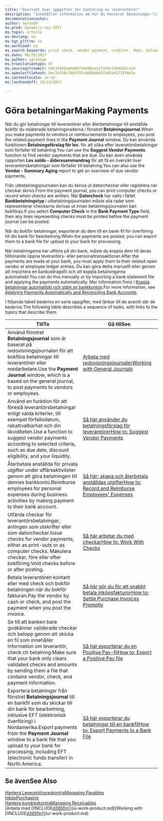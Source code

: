 ```yaml
---
title: "Översikt över uppgifter för hantering av leverantörer"
description: "Innehåller information om hur du hanterar betalningar till leverantörer och fordringsägare, inklusive bokför betalningsraderna och få en översikt över saldot som förfaller."
documentationcenter: 
author: SorenGP
ms.prod: dynamics-nav-2017
ms.topic: article
ms.devlang: na
ms.tgt_pltfrm: na
ms.workload: na
ms.search.keywords: print check, vendor payment, creditor, debt, balance due, AP
ms.date: 06/28/2017
ms.author: sgroespe
ms.translationtype: HT
ms.sourcegitcommit: b9b1f062ee6009f34698ea2cf33bc25bdd5b11e4
ms.openlocfilehash: 6ec19f50c70b5355c0d586b03f4d5a41733f8e3e
ms.contentlocale: sv-se
ms.lasthandoff: 10/23/2017

---
```

# <a name="making-payments"></a><span data-ttu-id="31785-103">Göra betalningar</span><span class="sxs-lookup"><span data-stu-id="31785-103">Making Payments</span></span>
<span data-ttu-id="31785-104">När du gör betalningar till leverantörer eller återbetalningar till anställda bokför du relaterade betalningsraderna i fönstret **Betalningsjournal**.</span><span class="sxs-lookup"><span data-stu-id="31785-104">When you make payments to vendors or reimbursements to employees, you post the related payment lines in the **Payment Journal** window.</span></span> <span data-ttu-id="31785-105">Du kan använda funktionen **Betalningsförslag för lev.** för att söka efter leveratörsbetalningar som förfaller till betalning.</span><span class="sxs-lookup"><span data-stu-id="31785-105">You can use the **Suggest Vendor Payments** function to find vendor payments that are due.</span></span> <span data-ttu-id="31785-106">Du kan även använda rapporten **Lev.saldo - ålderssammandrag** för att få en översikt över leverantörsbetalningar som förfaller till betalning.</span><span class="sxs-lookup"><span data-stu-id="31785-106">You can also use the **Vendor - Summary Aging** report to get an overview of due vendor payments.</span></span>

<span data-ttu-id="31785-107">Från utbetalningsjournalen kan du skriva ut datorcheckar eller registrera när checkar skrivs.</span><span class="sxs-lookup"><span data-stu-id="31785-107">From the payment journal, you can print computer checks or record when checks are written.</span></span> <span data-ttu-id="31785-108">När **Datorcheck** har valts i fältet **Bankbetalningstyp** i utbetalningsjournalen måste alla rader som representerar checkarna skrivas ut innan betalningsjournalen kan bokföras.</span><span class="sxs-lookup"><span data-stu-id="31785-108">If you select **Computer Check** in the **Bank Payment Type** field, then any lines representing checks must be printed before the payment journal can be posted.</span></span>

<span data-ttu-id="31785-109">När du bokför betalningar, exporterar du dem till en bank-fil för överföring till din bank för bearbetning.</span><span class="sxs-lookup"><span data-stu-id="31785-109">When the payments are posted, you can export them to a bank file for upload to your bank for processing.</span></span>

<span data-ttu-id="31785-110">När betalningarna har utförts på din bank, måste du koppla dem till deras tillhörande öppna leverantörs- eller personaltransaktioner.</span><span class="sxs-lookup"><span data-stu-id="31785-110">After the payments are made at your bank, you must apply them to their related open vendor or employee ledger entries.</span></span> <span data-ttu-id="31785-111">Du kan göra detta manuellt eller genom att importera en bankutdragsfil och att koppla betalningarna automatiskt.</span><span class="sxs-lookup"><span data-stu-id="31785-111">You can do this manually or by importing a bank statement file and applying the payments automatically.</span></span> <span data-ttu-id="31785-112">Mer information finns i [Koppla betalningar automatiskt och stäm av bankkonton](receivables-apply-payments-auto-reconcile-bank-accounts.md).</span><span class="sxs-lookup"><span data-stu-id="31785-112">For more information, see [Applying Payments Automatically and Reconciling Bank Accounts](receivables-apply-payments-auto-reconcile-bank-accounts.md).</span></span>

<span data-ttu-id="31785-113">I följande tabell beskrivs en serie uppgifter, med länkar till de avsnitt där de beskrivs.</span><span class="sxs-lookup"><span data-stu-id="31785-113">The following table describes a sequence of tasks, with links to the topics that describe them.</span></span>

| <span data-ttu-id="31785-114">Till</span><span class="sxs-lookup"><span data-stu-id="31785-114">To</span></span> | <span data-ttu-id="31785-115">Gå till</span><span class="sxs-lookup"><span data-stu-id="31785-115">See</span></span> |
| --- | --- |
|<span data-ttu-id="31785-116">Använd fönstret **Betalningsjournal** som är baserat på redovisningsjournalen för att bokföra betalningar till leverantörer eller medarbetare.</span><span class="sxs-lookup"><span data-stu-id="31785-116">Use the **Payment Journal** window, which is a based on the general journal, to post payments to vendors or employees.</span></span>|[<span data-ttu-id="31785-117">Arbeta med redovisningsjournaler</span><span class="sxs-lookup"><span data-stu-id="31785-117">Working with General Journals</span></span>](ui-work-general-journals.md)|
| <span data-ttu-id="31785-118">Använd en funktion för att föreslå leverantörsbetalningar enligt valda kriterier, till exempel förfallodatum, rabattvalbarhet och din likviditeten.</span><span class="sxs-lookup"><span data-stu-id="31785-118">Use a function to suggest vendor payments according to selected criteria, such as due date, discount eligibility, and your liquidity.</span></span> |[<span data-ttu-id="31785-119">Så här använder du betalningsförslag för leverantörer</span><span class="sxs-lookup"><span data-stu-id="31785-119">How to: Suggest Vendor Payments</span></span>](payables-how-suggest-vendor-payments.md) |
|<span data-ttu-id="31785-120">Återbetala anställda för privata utgifter under affärsaktiviteter genom att göra betalningen till dennes bankkonto.</span><span class="sxs-lookup"><span data-stu-id="31785-120">Reimburse employees for personal expenses during business activities by making payment to their bank account.</span></span>|[<span data-ttu-id="31785-121">Så här: skapa och återbetala anställdas utgifter</span><span class="sxs-lookup"><span data-stu-id="31785-121">How to: Record and Reimburse Employees' Expenses</span></span>](finance-how-record-reimburse-employee-expenses.md)|
| <span data-ttu-id="31785-122">Utfärda checkar för leverantörsbetalningar, antingen som utskrifter eller som datorcheckar.</span><span class="sxs-lookup"><span data-stu-id="31785-122">Issue checks for vendor payments, either as print-outs or as computer checks.</span></span> <span data-ttu-id="31785-123">Makulera checkar, före eller efter bokföring.</span><span class="sxs-lookup"><span data-stu-id="31785-123">Void checks before or after posting.</span></span> |[<span data-ttu-id="31785-124">Så här arbetar du med checkar</span><span class="sxs-lookup"><span data-stu-id="31785-124">How to: Work With Checks</span></span>](payables-how-work-checks.md) |
| <span data-ttu-id="31785-125">Betala leverantören kontant eller med check och bokför betalningen när du bokför fakturan.</span><span class="sxs-lookup"><span data-stu-id="31785-125">Pay the vendor by cash or check, and post the payment when you post the invoice.</span></span> |[<span data-ttu-id="31785-126">Så här gör du för att snabbt betala inköpsfakturor</span><span class="sxs-lookup"><span data-stu-id="31785-126">How to: Settle Purchase Invoices Promptly</span></span>](finance-how-to-settle-purchase-invoices-promptly.md) |
| <span data-ttu-id="31785-127">Se till att banken bara godkänner validerade checkar och belopp genom att skicka en fil som innehåller information om leverantör, check ch betalning.</span><span class="sxs-lookup"><span data-stu-id="31785-127">Make sure that your bank only clears validated checks and amounts by sending them a file that contains vendor, check, and payment information.</span></span> |[<span data-ttu-id="31785-128">Så här exporterar du en Positive Pay-fil</span><span class="sxs-lookup"><span data-stu-id="31785-128">How to: Export a Positive Pay file</span></span>](finance-how-positive-pay.md) |
|<span data-ttu-id="31785-129">Exportera betalningar från fönstret **Betalningsjournal** till en bankfil som du skickar till din bank för bearbetning, inklusive EFT (elektronisk överföring) i Nordamerika.</span><span class="sxs-lookup"><span data-stu-id="31785-129">Export payments from the **Payment Journal** window to a bank file that you upload to your bank for processing, including EFT (electronic funds transfer) in North America.</span></span> |[<span data-ttu-id="31785-130">Så här exporterar du betalningar till en bankfil</span><span class="sxs-lookup"><span data-stu-id="31785-130">How to: Export Payments to a Bank File</span></span>](payables-how-export-payments-bank-file.md)|  

## <a name="see-also"></a><span data-ttu-id="31785-131">Se även</span><span class="sxs-lookup"><span data-stu-id="31785-131">See Also</span></span>
[<span data-ttu-id="31785-132">Hantera Leverantörsreskontra</span><span class="sxs-lookup"><span data-stu-id="31785-132">Managing Payables</span></span>](payables-manage-payables.md)  
[<span data-ttu-id="31785-133">Inköp</span><span class="sxs-lookup"><span data-stu-id="31785-133">Purchasing</span></span>](purchasing-manage-purchasing.md)  
[<span data-ttu-id="31785-134">Hantera kundreskontra</span><span class="sxs-lookup"><span data-stu-id="31785-134">Managing Receivables</span></span>](receivables-manage-receivables.md)  
<span data-ttu-id="31785-135">[Arbeta med [!INCLUDE[d365fin](includes/d365fin_md.md)]](ui-work-product.md)</span><span class="sxs-lookup"><span data-stu-id="31785-135">[Working with [!INCLUDE[d365fin](includes/d365fin_md.md)]](ui-work-product.md)</span></span>  


